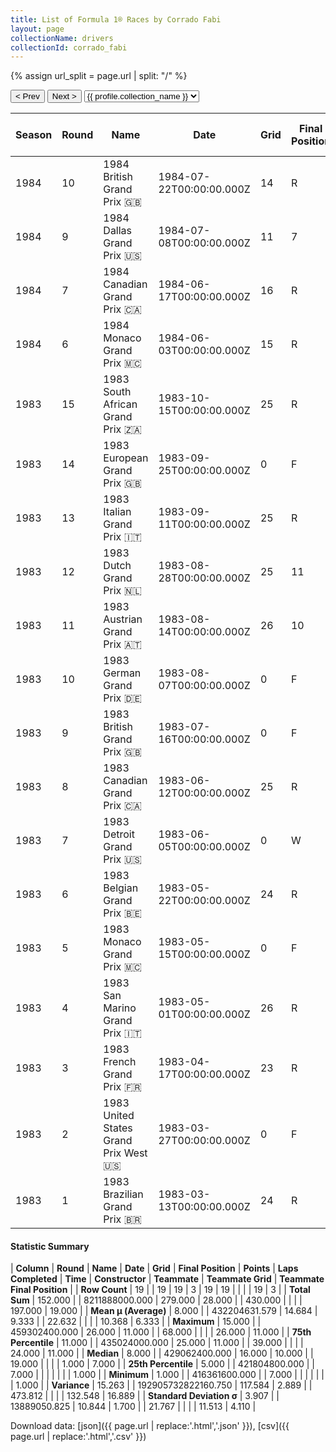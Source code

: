 ```yaml
---
title: List of Formula 1® Races by Corrado Fabi
layout: page
collectionName: drivers
collectionId: corrado_fabi
---
```


{% assign url_split = page.url | split: "/" %}
<div id="collection-navigation">
<button onclick="selector.options[selector.selectedIndex-1].value && (window.location = selector.options[selector.selectedIndex-1].value);">&lt; Prev</button>
<button onclick="selector.options[selector.selectedIndex+1].value && (window.location = selector.options[selector.selectedIndex+1].value);">Next &gt;</button>
<select id="selector" onchange="this.options[this.selectedIndex].value && (window.location = this.options[this.selectedIndex].value);">
  {% for collectionId in site.data[page.collectionName].refs %}
    {% if collectionId == page.collectionId %}
      {% assign selected = "selected" %}
    {% else %}
      {% assign selected = "" %}
    {% endif %}
    {% assign profile = site.data[page.collectionName][collectionId].profile %}
    <option value="/f1/{{ page.collectionName }}/{{ collectionId }}/{{ url_split[4] }}" {{ selected }}>{{ profile.collection_name }}</option>
  {% endfor %}
</select>
</div>

| Season | Round | Name | Date | Grid | Final Position | Points | Laps Completed | Time | Constructor | Teammate | Teammate Grid | Teammate Final Position |
|--|--|--|--|--|--|--|--|--|--|--|--|--|
| 1984 | 10 | 1984 British Grand Prix 🇬🇧 | 1984-07-22T00:00:00.000Z | 14 | R | 0.0 | 9 |   | Brabham 🇬🇧 | [Nelson Piquet 🇧🇷](/f1/drivers/piquet) | 1 | 7 |
| 1984 | 9 | 1984 Dallas Grand Prix 🇺🇸 | 1984-07-08T00:00:00.000Z | 11 | 7 | 0.0 | 64 |   | Brabham 🇬🇧 | [Nelson Piquet 🇧🇷](/f1/drivers/piquet) | 12 | R |
| 1984 | 7 | 1984 Canadian Grand Prix 🇨🇦 | 1984-06-17T00:00:00.000Z | 16 | R | 0.0 | 39 |   | Brabham 🇬🇧 | [Nelson Piquet 🇧🇷](/f1/drivers/piquet) | 1 | 1 |
| 1984 | 6 | 1984 Monaco Grand Prix 🇲🇨 | 1984-06-03T00:00:00.000Z | 15 | R | 0.0 | 9 |   | Brabham 🇬🇧 | [Nelson Piquet 🇧🇷](/f1/drivers/piquet) | 9 | R |
| 1983 | 15 | 1983 South African Grand Prix 🇿🇦 | 1983-10-15T00:00:00.000Z | 25 | R | 0.0 | 28 |   | Osella 🇮🇹 | [Piercarlo Ghinzani 🇮🇹](/f1/drivers/ghinzani) | 26 | R |
| 1983 | 14 | 1983 European Grand Prix 🇬🇧 | 1983-09-25T00:00:00.000Z | 0 | F | 0.0 | 0 |   | Osella 🇮🇹 | [Piercarlo Ghinzani 🇮🇹](/f1/drivers/ghinzani) | 24 | R |
| 1983 | 13 | 1983 Italian Grand Prix 🇮🇹 | 1983-09-11T00:00:00.000Z | 25 | R | 0.0 | 45 |   | Osella 🇮🇹 | [Piercarlo Ghinzani 🇮🇹](/f1/drivers/ghinzani) | 23 | R |
| 1983 | 12 | 1983 Dutch Grand Prix 🇳🇱 | 1983-08-28T00:00:00.000Z | 25 | 11 | 0.0 | 68 |   | Osella 🇮🇹 | [Piercarlo Ghinzani 🇮🇹](/f1/drivers/ghinzani) | 0 | F |
| 1983 | 11 | 1983 Austrian Grand Prix 🇦🇹 | 1983-08-14T00:00:00.000Z | 26 | 10 | 0.0 | 50 |   | Osella 🇮🇹 | [Piercarlo Ghinzani 🇮🇹](/f1/drivers/ghinzani) | 25 | 11 |
| 1983 | 10 | 1983 German Grand Prix 🇩🇪 | 1983-08-07T00:00:00.000Z | 0 | F | 0.0 | 0 |   | Osella 🇮🇹 | [Piercarlo Ghinzani 🇮🇹](/f1/drivers/ghinzani) | 26 | R |
| 1983 | 9 | 1983 British Grand Prix 🇬🇧 | 1983-07-16T00:00:00.000Z | 0 | F | 0.0 | 0 |   | Osella 🇮🇹 | [Piercarlo Ghinzani 🇮🇹](/f1/drivers/ghinzani) | 26 | R |
| 1983 | 8 | 1983 Canadian Grand Prix 🇨🇦 | 1983-06-12T00:00:00.000Z | 25 | R | 0.0 | 26 |   | Osella 🇮🇹 | [Piercarlo Ghinzani 🇮🇹](/f1/drivers/ghinzani) | 0 | F |
| 1983 | 7 | 1983 Detroit Grand Prix 🇺🇸 | 1983-06-05T00:00:00.000Z | 0 | W | 0.0 | 0 |   | Osella 🇮🇹 | [Piercarlo Ghinzani 🇮🇹](/f1/drivers/ghinzani) | 24 | R |
| 1983 | 6 | 1983 Belgian Grand Prix 🇧🇪 | 1983-05-22T00:00:00.000Z | 24 | R | 0.0 | 19 |   | Osella 🇮🇹 | [Piercarlo Ghinzani 🇮🇹](/f1/drivers/ghinzani) | 0 | F |
| 1983 | 5 | 1983 Monaco Grand Prix 🇲🇨 | 1983-05-15T00:00:00.000Z | 0 | F | 0.0 | 0 |   | Osella 🇮🇹 | [Piercarlo Ghinzani 🇮🇹](/f1/drivers/ghinzani) | 0 | F |
| 1983 | 4 | 1983 San Marino Grand Prix 🇮🇹 | 1983-05-01T00:00:00.000Z | 26 | R | 0.0 | 20 |   | Osella 🇮🇹 | [Piercarlo Ghinzani 🇮🇹](/f1/drivers/ghinzani) | 0 | F |
| 1983 | 3 | 1983 French Grand Prix 🇫🇷 | 1983-04-17T00:00:00.000Z | 23 | R | 0.0 | 36 |   | Osella 🇮🇹 | [Piercarlo Ghinzani 🇮🇹](/f1/drivers/ghinzani) | 0 | F |
| 1983 | 2 | 1983 United States Grand Prix West 🇺🇸 | 1983-03-27T00:00:00.000Z | 0 | F | 0.0 | 0 |   | Osella 🇮🇹 | [Piercarlo Ghinzani 🇮🇹](/f1/drivers/ghinzani) | 0 | F |
| 1983 | 1 | 1983 Brazilian Grand Prix 🇧🇷 | 1983-03-13T00:00:00.000Z | 24 | R | 0.0 | 17 |   | Osella 🇮🇹 | [Piercarlo Ghinzani 🇮🇹](/f1/drivers/ghinzani) | 0 | F |

#### Statistic Summary

| **Column** | **Round** | **Name** | **Date** | **Grid** | **Final Position** | **Points** | **Laps Completed** | **Time** | **Constructor** | **Teammate** | **Teammate Grid** | **Teammate Final Position** |
| **Row Count** | 19 |  | 19 | 19 | 3 | 19 | 19 |  |  |  | 19 | 3 |
| **Total Sum** | 152.000 |  | 8211888000.000 | 279.000 | 28.000 |  | 430.000 |  |  |  | 197.000 | 19.000 |
| **Mean μ (Average)** | 8.000 |  | 432204631.579 | 14.684 | 9.333 |  | 22.632 |  |  |  | 10.368 | 6.333 |
| **Maximum** | 15.000 |  | 459302400.000 | 26.000 | 11.000 |  | 68.000 |  |  |  | 26.000 | 11.000 |
| **75th Percentile** | 11.000 |  | 435024000.000 | 25.000 | 11.000 |  | 39.000 |  |  |  | 24.000 | 11.000 |
| **Median** | 8.000 |  | 429062400.000 | 16.000 | 10.000 |  | 19.000 |  |  |  | 1.000 | 7.000 |
| **25th Percentile** | 5.000 |  | 421804800.000 |  | 7.000 |  |  |  |  |  |  | 1.000 |
| **Minimum** | 1.000 |  | 416361600.000 |  | 7.000 |  |  |  |  |  |  | 1.000 |
| **Variance** | 15.263 |  | 192905732822160.750 | 117.584 | 2.889 |  | 473.812 |  |  |  | 132.548 | 16.889 |
| **Standard Deviation σ** | 3.907 |  | 13889050.825 | 10.844 | 1.700 |  | 21.767 |  |  |  | 11.513 | 4.110 |

Download data: [json]({{ page.url | replace:'.html','.json' }}), [csv]({{ page.url | replace:'.html','.csv' }})
